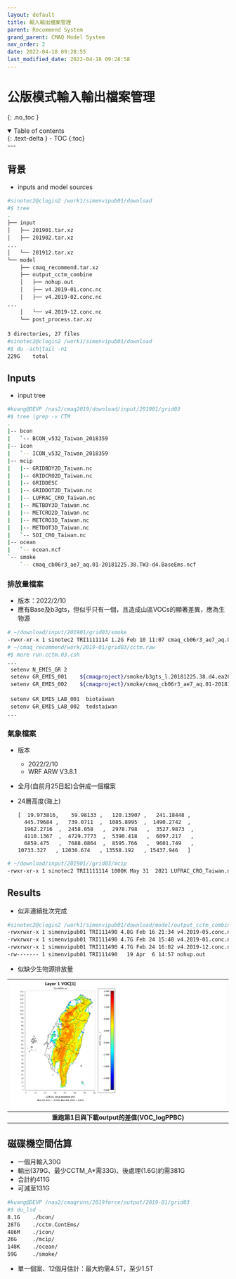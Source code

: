 ```yaml
---
layout: default
title: 輸入輸出檔案管理
parent: Recommend System
grand_parent: CMAQ Model System
nav_order: 2
date: 2022-04-18 09:28:55
last_modified_date: 2022-04-18 09:28:58
---
```


# 公版模式輸入輸出檔案管理
{: .no_toc }

<details open markdown="block">
  <summary>
    Table of contents
  </summary>
  {: .text-delta }
- TOC
{:toc}
</details>
---

## 背景
- inputs and model sources

```bash
#sinotec2@clogin2 /work1/simenvipub01/download
#$ tree
.
├── input
│   ├── 201901.tar.xz
│   ├── 201902.tar.xz
...
│   └── 201912.tar.xz
└── model
    ├── cmaq_recommend.tar.xz
    ├── output_cctm_combine
    │   ├── nohup.out
    │   ├── v4.2019-01.conc.nc
    │   ├── v4.2019-02.conc.nc
...
    │   └── v4.2019-12.conc.nc
    └── post_process.tar.xz

3 directories, 27 files
#sinotec2@clogin2 /work1/simenvipub01/download
#$ du -ach|tail -n1
229G    total
```

## Inputs
- input tree

```bash
#kuang@DEVP /nas2/cmaq2019/download/input/201901/grid03
#$ tree |grep -v CTM
.
|-- bcon
|   `-- BCON_v532_Taiwan_2018359
|-- icon
|   `-- ICON_v532_Taiwan_2018359
|-- mcip
|   |-- GRIDBDY2D_Taiwan.nc
|   |-- GRIDCRO2D_Taiwan.nc
|   |-- GRIDDESC
|   |-- GRIDDOT2D_Taiwan.nc
|   |-- LUFRAC_CRO_Taiwan.nc
|   |-- METBDY3D_Taiwan.nc
|   |-- METCRO2D_Taiwan.nc
|   |-- METCRO3D_Taiwan.nc
|   |-- METDOT3D_Taiwan.nc
|   `-- SOI_CRO_Taiwan.nc
|-- ocean
|   `-- ocean.ncf
`-- smoke
    `-- cmaq_cb06r3_ae7_aq.01-20181225.38.TW3-d4.BaseEms.ncf
```

### 排放量檔案
- 版本：2022/2/10
- 應有Base及b3gts，但似乎只有一個，且造成山區VOCs的顯著差異，應為生物源

```bash
# ~/download/input/201901/grid03/smoke
-rwxr-xr-x 1 sinotec2 TRI1111114 1.2G Feb 10 11:07 cmaq_cb06r3_ae7_aq.01-20181225.38.TW3-d4.BaseEms.tar.gz
# ~/cmaq_recommend/work/2019-01/grid03/cctm.raw
#$ more run.cctm.03.csh
...
 setenv N_EMIS_GR 2
 setenv GR_EMIS_001    ${cmaqproject}/smoke/b3gts_l.20181225.38.d4.ea2019_d4.ncf
 setenv GR_EMIS_002    ${cmaqproject}/smoke/cmaq_cb06r3_ae7_aq.01-20181225.38.TW3-d4.ContEms.ncf

 setenv GR_EMIS_LAB_001  biotaiwan
 setenv GR_EMIS_LAB_002  tedstaiwan
...
```


### 氣象檔案
- 版本
  - 2022/2/10
  - WRF ARW V3.8.1
- 全月(自前月25日起)合併成一個檔案
- 24層高度(海上)


      [  19.973816,    59.98133 ,   120.13907 ,   241.18448 ,
        445.79684 ,   739.0711  ,  1085.8995  ,  1490.2742  ,
        1962.2716  ,  2458.058   ,  2978.798   ,  3527.9873  ,
        4110.1367  ,  4729.7773  ,  5390.418   ,  6097.217   ,
        6859.475   ,  7688.0864  ,  8595.766   ,  9601.749   ,
      10733.327   , 12030.674   , 13558.192   , 15437.946   ]


```bash
# ~/download/input/201901//grid03/mcip
-rwxr-xr-x 1 sinotec2 TRI1111114 1000K May 31  2021 LUFRAC_CRO_Taiwan.nc
```

## Results
- 似非連續批次完成

```bash
#sinotec2@clogin2 /work1/simenvipub01/download/model/output_cctm_combine
-rwxrwxr-x 1 simenvipub01 TRI111490 4.8G Feb 16 21:34 v4.2019-05.conc.nc
-rwxrwxr-x 1 simenvipub01 TRI111490 4.7G Feb 24 15:48 v4.2019-01.conc.nc
-rwxrwxr-x 1 simenvipub01 TRI111490 4.7G Feb 24 16:02 v4.2019-12.conc.nc
-rw------- 1 simenvipub01 TRI111490   19 Apr  6 14:57 nohup.out
```
- 似缺少生物源排放量

| ![Old-New_dVOCs.gif](https://github.com/sinotec2/Focus-on-Air-Quality/raw/main/assets/images/Old-New_dVOCs.gif) |
|:--:|
| <b>重跑第1日與下載output的差值(VOC_logPPBC)</b>|



## 磁碟機空間估算
- 一個月輸入30G
- 輸出(379G、最少CCTM_A*需33G)、後處理(1.6G)約需381G
- 合計約411G
- 可減至131G


```bash
#kuang@DEVP /nas2/cmaqruns/2019force/output/2019-01/grid03
#$ du_lsd .
8.1G    ./bcon/
287G    ./cctm.ContEms/
486M    ./icon/
26G     ./mcip/
148K    ./ocean/
59G     ./smoke/
```
- 單一個案、12個月估計：最大約需4.5T，至少1.5T
